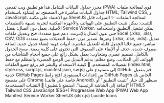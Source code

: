 محرر جداول البيانات الشامل
هذا هو تطبيق ويب تقدمي (PWA) قوي لمعالجة ملفات جداول البيانات مباشرة في المتصفح. تم إنشاؤه باستخدام HTML, Tailwind CSS, و JavaScript، مع الاعتماد على مكتبة SheetJS لمعالجة الملفات.
✨ الميزات
قابل للتثبيت: يمكن تثبيت التطبيق على الهواتف والأجهزة المكتبية لتجربة شبيهة بالتطبيقات الأصلية.
يعمل دون اتصال: بفضل Service Worker، يمكن تشغيل التطبيق واستخدامه حتى بدون اتصال بالإنترنت.
دعم صيغ متعددة: فتح وتعديل ملفات Excel (.xlsx, .xls), CSV, ODS وغيرها.
تصدير مرن: حفظ التعديلات بصيغ متعددة (.xlsx, .csv, .ods).
تعديل مباشر: جميع خلايا الجدول قابلة للتعديل مباشرة.
أدوات قوية:
إنشاء جدول جديد.
إضافة صفوف جديدة.
حذف أو الإبقاء على الصفوف التي تحتوي على كلمة معينة.
مسح الجدول بالكامل.
تصميم عصري ومتجاوب: يعمل بشكل رائع على جميع أحجام الشاشات من الهواتف إلى المكاتب.
وضع مظلم: يدعم التبديل بين الوضع المضيء والمظلم مع حفظ تفضيلات المستخدم.
🚀 كيفية الاستخدام والنشر
قم برفع جميع الملفات (index.html, style.css, script.js, manifest.json, sw.js) إلى مستودع على GitHub.
قم بتفعيل خدمة GitHub Pages من إعدادات المستودع.
افتح رابط GitHub Pages الخاص بك على متصفح Chrome (خاصة على هاتف Android).
سيظهر لك خيار "تثبيت التطبيق" أو "إضافة إلى الشاشة الرئيسية".
استمتع بالتطبيق!
🔧 التقنيات المستخدمة
HTML5
Tailwind CSS
JavaScript (ES6+)
Progressive Web App (PWA)
Web App Manifest
Service Worker
SheetJS (xlsx.js)
Lucide Icons
